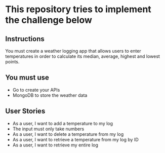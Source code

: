 # This repository tries to implement the challenge below

## Instructions

You must create a weather logging app that allows users to enter temperatures in order to calculate its median, average, highest and lowest points.

## You must use

- Go to create your APIs
- MongoDB to store the weather data

## User Stories

- As a user, I want to add a temperature to my log
- The input must only take numbers
- As a user, I want to delete a temperature from my log
- As a user, I want to retrieve a temperature from my log by ID
- As a user, I want to retrieve my entire log

